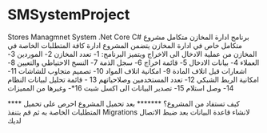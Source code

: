 # SMSystemProject
Stores Managmnet System .Net Core C#   برنامج ادارة المخازن متكامل 
مشروع متكامل خاص في ادارة المخازن 
يتضمن المشروع ادارة كافة المتطلبات الخاصة في المخازن من عملية الادخال الى الاخراج ويتميز البرنامج:
1- تعدد المخازن
2- الموردين
3- العملاء
4- بيانات الادخال
5- قائمة اخراج 
6- سجل الذمة
7- النسخ الاحتياطي والتعيين
8- اشعارات قبل اتلاف المادة
9- امكانية اتلاف المواد
10- تصميم متجاوب للشاشات
11- امكانية الربط الشبكي 
12- تعدد المستخدمين وصلاحياتهم
13 - قائمة تحليل لبيانات النظام
14- وصل استلام
15- تصدير البيانات الى اكسل شبت
16*- وغيرها من المميزات



**** كيف تستفاد من المشروع؟ *******
بعد تحميل المشروع احرص على تحميل المتطلبات الخاصة به 
ثم قم بتنفذ Migrations
لانشاء قاعدة البيانات بعد ضبط الاتصال لديك
